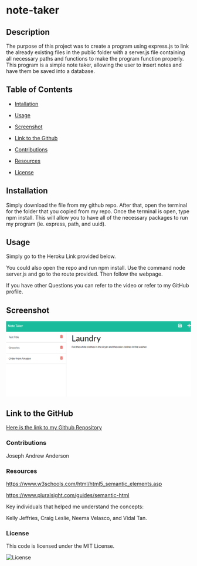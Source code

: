 # note-taker

## Description

The purpose of this project was to create a program using express.js to link the already existing files in the public folder with a server.js file containing all necessary paths and functions to make the program function properly. This program is a simple note taker, allowing the user to insert notes and have them be saved into a database.

## Table of Contents

- [Intallation](#installation)

- [Usage](#usage)

- [Screenshot](#screenshot)

- [Link to the Github](#link-to-the-github)

- [Contributions](#contributions)

- [Resources](#resources)

- [License](#license)

## Installation

Simply download the file from my github repo. After that, open the terminal for the folder that you copied from my repo. Once the terminal is open, type npm install. This will allow you to have all of the necessary packages to run my program (ie. express, path, and uuid). 

## Usage

Simply go to the Heroku Link provided below.

You could also open the repo and run npm install. Use the command node server.js and go to the route provided. Then follow the webpage.

If you have other Questions you can refer to the video or refer to my GitHub profile.

## Screenshot

![Image of finish product](./Develop/public/assets/img/note-taker-screenshot.png)

## Link to the GitHub

[Here is the link to my Github Repository](https://github.com/jandrewanderson/team-profile-generator)

### Contributions

Joseph Andrew Anderson

### Resources

https://www.w3schools.com/html/html5_semantic_elements.asp

https://www.pluralsight.com/guides/semantic-html

Key individuals that helped me understand the concepts: 

Kelly Jeffries, Craig Leslie, Neema Velasco, and Vidal Tan.

### License

This code is licensed under the MIT License.

![License](https://img.shields.io/badge/License-MIT-yellow.svg)